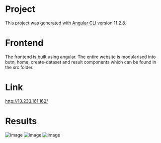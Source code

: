 # Project

This project was generated with [Angular CLI](https://github.com/angular/angular-cli) version 11.2.8.

# Frontend

The frontend is built using angular. The entire website is modularised into butn, home, create-dataset and result components which can be found in the src folder.

# Link 

http://13.233.161.162/

# Results

![image](https://user-images.githubusercontent.com/67112280/122514686-f229e300-d029-11eb-96e2-a9281d76055c.png)
![image](https://user-images.githubusercontent.com/67112280/122514845-34532480-d02a-11eb-93b2-5dc7bf8e5dd8.png) ![image](https://user-images.githubusercontent.com/67112280/122514935-52208980-d02a-11eb-874d-fb0393c341c7.png)




